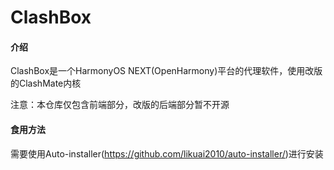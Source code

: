 # ClashBox

#### 介绍

ClashBox是一个HarmonyOS NEXT(OpenHarmony)平台的代理软件，使用改版的ClashMate内核

注意：本仓库仅包含前端部分，改版的后端部分暂不开源

#### 食用方法

需要使用Auto-installer(https://github.com/likuai2010/auto-installer/)进行安装
